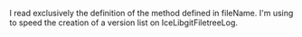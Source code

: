 I read exclusively the definition of the method defined in fileName.
I'm using to speed the creation of a version list on IceLibgitFiletreeLog.